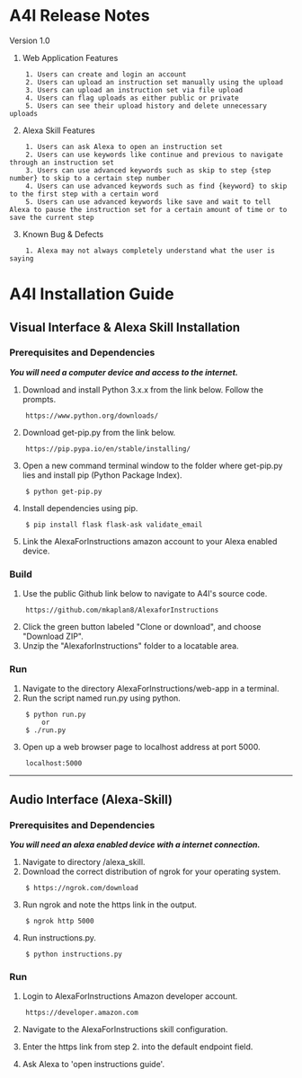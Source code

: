 # A4I Release Notes
Version 1.0

1. Web Application Features
```
    1. Users can create and login an account
    2. Users can upload an instruction set manually using the upload
    3. Users can upload an instruction set via file upload
    4. Users can flag uploads as either public or private
    5. Users can see their upload history and delete unnecessary uploads
```
2. Alexa Skill Features
```
    1. Users can ask Alexa to open an instruction set
    2. Users can use keywords like continue and previous to navigate through an instruction set
    3. Users can use advanced keywords such as skip to step {step number} to skip to a certain step number
    4. Users can use advanced keywords such as find {keyword} to skip to the first step with a certain word
    5. Users can use advanced keywords like save and wait to tell Alexa to pause the instruction set for a certain amount of time or to save the current step
```
3. Known Bug & Defects
```
    1. Alexa may not always completely understand what the user is saying
```

# A4I Installation Guide

## Visual Interface & Alexa Skill Installation

### Prerequisites and Dependencies
***You will need a computer device and access to the internet.***
1. Download and install Python 3.x.x from the link below. Follow the prompts.
```
    https://www.python.org/downloads/
```
2. Download get-pip.py from the link below.
```
    https://pip.pypa.io/en/stable/installing/
```
3. Open a new command terminal window to the folder where get-pip.py lies and install pip (Python Package Index).
```
    $ python get-pip.py
```
4. Install dependencies using pip.
```
    $ pip install flask flask-ask validate_email
```

5. Link the AlexaForInstructions amazon account to your Alexa enabled device.

### Build
1. Use the public Github link below to navigate to A4I's source code.
```
    https://github.com/mkaplan8/AlexaforInstructions
```
2. Click the green button labeled "Clone or download", and choose "Download ZIP".
3. Unzip the "AlexaforInstructions" folder to a locatable area.

### Run
1. Navigate to the directory AlexaForInstructions/web-app in a terminal.
2. Run the script named run.py using python.
```
    $ python run.py
        or
    $ ./run.py
```
3. Open up a web browser page to localhost address at port 5000.
```
    localhost:5000
```
---

## Audio Interface (Alexa-Skill)

### Prerequisites and Dependencies
***You will need an alexa enabled device with a internet connection.***
1. Navigate to directory /alexa_skill.
2. Download the correct distribution of ngrok for your operating system.
```
    $ https://ngrok.com/download
```
3. Run ngrok and note the https link in the output.
```
    $ ngrok http 5000
```
4. Run instructions.py.
```
    $ python instructions.py
```

### Run
1. Login to AlexaForInstructions Amazon developer account.
```
    https://developer.amazon.com
```

2. Navigate to the AlexaForInstructions skill configuration.

3. Enter the https link from step 2. into the default endpoint field.

4. Ask Alexa to 'open instructions guide'.
